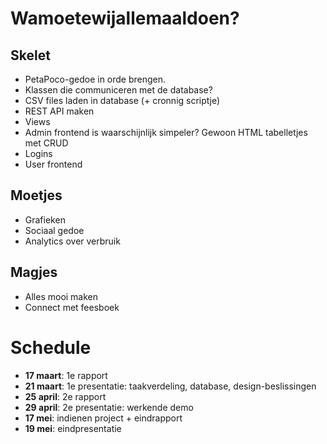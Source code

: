 # Wamoetewijallemaaldoen?

## Skelet

* PetaPoco-gedoe in orde brengen.
* Klassen die communiceren met de database?
* CSV files laden in database (+ cronnig scriptje)
* REST API maken
* Views
* Admin frontend is waarschijnlijk simpeler? Gewoon HTML tabelletjes met CRUD
* Logins
* User frontend

## Moetjes

* Grafieken
* Sociaal gedoe
* Analytics over verbruik

## Magjes

* Alles mooi maken
* Connect met feesboek

# Schedule

* **17 maart**: 1e rapport
* **21 maart**: 1e presentatie: taakverdeling, database, design-beslissingen
* **25 april**: 2e rapport
* **29 april**: 2e presentatie: werkende demo
* **17 mei**: indienen project + eindrapport
* **19 mei**: eindpresentatie